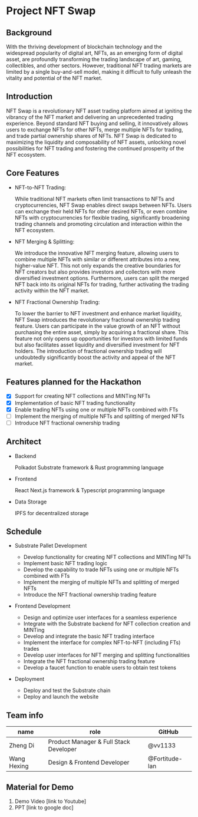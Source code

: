 # Project NFT Swap

## Background

With the thriving development of blockchain technology and the widespread popularity of digital art, NFTs, as an emerging form of digital asset, are profoundly transforming the trading landscape of art, gaming, collectibles, and other sectors. However, traditional NFT trading markets are limited by a single buy-and-sell model, making it difficult to fully unleash the vitality and potential of the NFT market.

## Introduction

NFT Swap is a revolutionary NFT asset trading platform aimed at igniting the vibrancy of the NFT market and delivering an unprecedented trading experience. Beyond standard NFT buying and selling, it innovatively allows users to exchange NFTs for other NFTs, merge multiple NFTs for trading, and trade partial ownership shares of NFTs. NFT Swap is dedicated to maximizing the liquidity and composability of NFT assets, unlocking novel possibilities for NFT trading and fostering the continued prosperity of the NFT ecosystem.

## Core Features

- NFT-to-NFT Trading:

  While traditional NFT markets often limit transactions to NFTs and cryptocurrencies, NFT Swap enables direct swaps between NFTs. Users can exchange their held NFTs for other desired NFTs, or even combine NFTs with cryptocurrencies for flexible trading, significantly broadening trading channels and promoting circulation and interaction within the NFT ecosystem.

- NFT Merging & Splitting:

  We introduce the innovative NFT merging feature, allowing users to combine multiple NFTs with similar or different attributes into a new, higher-value NFT. This not only expands the creative boundaries for NFT creators but also provides investors and collectors with more diversified investment options. Furthermore, users can split the merged NFT back into its original NFTs for trading, further activating the trading activity within the NFT market.

- NFT Fractional Ownership Trading:

  To lower the barrier to NFT investment and enhance market liquidity, NFT Swap introduces the revolutionary fractional ownership trading feature. Users can participate in the value growth of an NFT without purchasing the entire asset, simply by acquiring a fractional share. This feature not only opens up opportunities for investors with limited funds but also facilitates asset liquidity and diversified investment for NFT holders. The introduction of fractional ownership trading will undoubtedly significantly boost the activity and appeal of the NFT market.

## Features planned for the Hackathon

- [X] Support for creating NFT collections and MINTing NFTs
- [X] Implementation of basic NFT trading functionality
- [X] Enable trading NFTs using one or multiple NFTs combined with FTs
- [ ] Implement the merging of multiple NFTs and splitting of merged NFTs
- [ ] Introduce NFT fractional ownership trading

## Architect

- Backend

  Polkadot Substrate framework & Rust programming language

- Frontend

  React Next.js framework & Typescript programming language

- Data Storage

  IPFS for decentralized storage

## Schedule

- Substrate Pallet Development

  - Develop functionality for creating NFT collections and MINTing NFTs
  - Implement basic NFT trading logic
  - Develop the capability to trade NFTs using one or multiple NFTs combined with FTs
  - Implement the merging of multiple NFTs and splitting of merged NFTs
  - Introduce the NFT fractional ownership trading feature

- Frontend Development

  - Design and optimize user interfaces for a seamless experience
  - Integrate with the Substrate backend for NFT collection creation and MINTing
  - Develop and integrate the basic NFT trading interface
  - Implement the interface for complex NFT-to-NFT (including FTs) trades
  - Develop user interfaces for NFT merging and splitting functionalities
  - Integrate the NFT fractional ownership trading feature
  - Develop a faucet function to enable users to obtain test tokens

- Deployment
  - Deploy and test the Substrate chain
  - Deploy and launch the website

## Team info

| name        | role                                   | GitHub         |
| ----------- | -------------------------------------- | -------------- |
| Zheng Di    | Product Manager & Full Stack Developer | @vv1133        |
| Wang Hexing | Design & Frontend Developer            | @Fortitude-lan |

## Material for Demo

1. Demo Video [link to Youtube]
2. PPT [link to google doc]
